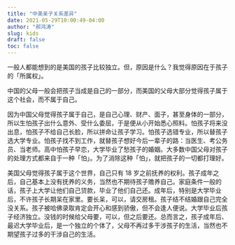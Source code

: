 ```yaml
---
title: "中美亲子关系差异"
date: 2021-05-29T10:00:49-04:00
author: "郝鸿涛"
slug: kids
draft: false
toc: false
---
```

一般人都能想到的是美国的孩子比较独立。但，原因是什么？我觉得原因在于孩子的「所属权」。

中国的父母一般会把孩子当成是自己的一部分，而美国的父母大部分觉得孩子属于这个社会，而不属于自己。

因为中国父母觉得孩子属于自己，是自己心理、财产、面子，甚至身体的一部分，所以生怕孩子出什么意外、受什么委屈，于是便从小开始悉心照料。怕孩子将来没出息，怕孩子不给自己长脸，所以拼命让孩子学习。怕孩子选错专业，所以替孩子选大学专业。怕孩子找不到工作，就替孩子想好今后一辈子的路：当医生、考公务员、当老师。高中怕孩子早恋，大学毕业了愁孩子的婚姻。大多数中国父母对孩子的处理方式都来自于一种「怕」。为了消除这种「怕」，就把孩子的一切都打理好。

美国父母觉得孩子属于这个世界，自己只有 18 岁之前抚养的权利。孩子成年之后，自己基本上没有抚养的义务，当然也不期待孩子赡养自己。家庭条件一般的话，孩子上大学让他们自己贷款，毕业了他们自己还。成年后，特别是大学毕业后，不许孩子长期呆在家里。要长呆，可以，请交房租。孩子结不结婚跟自己完全没关系。孩子被哈佛录取肯定会开心和感到骄傲，但不会逢人便说。大学毕业后孩子经济独立。没钱的时候给父母要，可以，但之后要还。总而言之，孩子成年后、最迟大学毕业后，是一个独立的个体了，父母不再过多干涉孩子的生活，当然也不期望孩子过多的干涉自己的生活。

